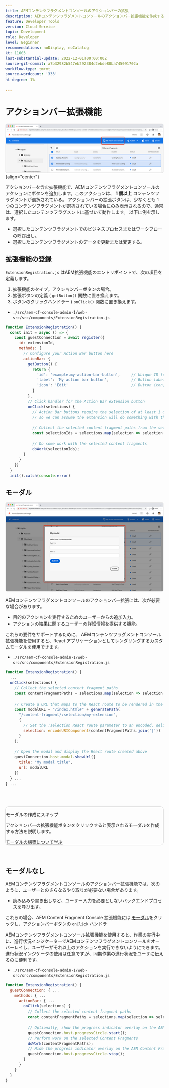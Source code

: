 ```yaml
---
title: AEMコンテンツフラグメントコンソールのアクションバーの拡張
description: AEMコンテンツフラグメントコンソールのアクションバー拡張機能を作成する方法について説明します。
feature: Developer Tools
version: Cloud Service
topic: Development
role: Developer
level: Beginner
recommendations: noDisplay, noCatalog
kt: 11603
last-substantial-update: 2022-12-01T00:00:00Z
source-git-commit: a7b32982b547eb292384d2ebde80ba745091702a
workflow-type: tm+mt
source-wordcount: '333'
ht-degree: 1%

---
```



# アクションバー拡張機能

![アクションバー拡張機能](./assets/action-bar/action-bar.png){align="center"}

アクションバーを含む拡張機能で、AEMコンテンツフラグメントコンソールのアクションにボタンを追加します。このアクションは、 __1 個以上__ コンテンツフラグメントが選択されている。 アクションバーの拡張ボタンは、少なくとも 1 つのコンテンツフラグメントが選択されている場合にのみ表示されるので、通常は、選択したコンテンツフラグメントに基づいて動作します。 以下に例を示します。

+ 選択したコンテンツフラグメントでのビジネスプロセスまたはワークフローの呼び出し。
+ 選択したコンテンツフラグメントのデータを更新または変更する。

## 拡張機能の登録

`ExtensionRegistration.js` はAEM拡張機能のエントリポイントで、次の項目を定義します。

1. 拡張機能のタイプ。アクションバーボタンの場合。
1. 拡張ボタンの定義 ( `getButton()` 関数に置き換えます。
1. ボタンのクリックハンドラー ( `onClick()` 関数に置き換えます。

+ `./src/aem-cf-console-admin-1/web-src/src/components/ExtensionRegistration.js`

```javascript
function ExtensionRegistration() {
  const init = async () => {
    const guestConnection = await register({
      id: extensionId,
      methods: {
        // Configure your Action Bar button here
        actionBar: {
          getButton() {
            return {
              'id': 'example.my-action-bar-button',     // Unique ID for the button
              'label': 'My action bar button',          // Button label 
              'icon': 'Edit'                            // Button icon; get name from: https://spectrum.adobe.com/page/icons/ (Remove spaces, keep uppercase)
            }
          },
          // Click handler for the Action Bar extension button
          onClick(selections) {
            // Action Bar buttons require the selection of at least 1 Content Fragment, 
            // so we can assume the extension will do something with these selections

            // Collect the selected content fragment paths from the selections parameter
            const selectionIds = selections.map(selection => selection.id);
            
            // Do some work with the selected content fragments
            doWork(selectionIds);          
        }
      }
    })
  }
  init().catch(console.error)
```

## モーダル

![モーダル](./assets/modal/modal.png)

AEMコンテンツフラグメントコンソールのアクションバー拡張には、次が必要な場合があります。

+ 目的のアクションを実行するためのユーザーからの追加入力。
+ アクションの結果に関するユーザーの詳細情報を提供する機能。

これらの要件をサポートするために、 AEMコンテンツフラグメントコンソール拡張機能を使用すると、React アプリケーションとしてレンダリングするカスタムモーダルを使用できます。

+ `./src/aem-cf-console-admin-1/web-src/src/components/ExtensionRegistration.js`

```javascript
function ExtensionRegistration() {
  ...
  onClick(selections) {
    // Collect the selected content fragment paths 
    const contentFragmentPaths = selections.map(selection => selection.id);

    // Create a URL that maps to the React route to be rendered in the modal 
    const modalURL = "/index.html#" + generatePath(
      "/content-fragment/:selection/my-extension",
      {
        // Set the :selection React route parameter to an encoded, delimited list of paths of the selected content fragments
        selection: encodeURIComponent(contentFragmentPaths.join('|'))
      }
    );

    // Open the modal and display the React route created above
    guestConnection.host.modal.showUrl({
      title: "My modal title",
      url: modalURL
    })     
  } ...     
} ...
```

<div class="column is-8-desktop is-full-mobile is-half-tablet" style="
    border: solid 1px #ccc;
    border-radius: 10px;
    margin: 4rem auto;
">
  <div class="is-flex is-padded-small is-padded-big-mobile">
    <div>
      <p class="has-text-weight-bold is-size-36 is-size-27-touch is-margin-bottom-big has-text-blackest">モーダルの作成にスキップ</p>
      <p class="has-text-blackest">アクションバーの拡張機能ボタンをクリックすると表示されるモーダルを作成する方法を説明します。</p>
      <div class="has-align-start is-margin-top-big">
        <a href="./modal.md" target="_blank" class="spectrum-Button spectrum-Button--outline spectrum-Button--primary spectrum-Button--sizeM">
          <span class="spectrum-Button-label has-no-wrap has-text-weight-bold" title="モーダルの構築について学ぶ">モーダルの構築について学ぶ</span>
        </a>
      </div>
    </div>
  </div>
</div>

## モーダルなし

AEMコンテンツフラグメントコンソールのアクションバー拡張機能では、次のように、ユーザーとのさらなるやり取りが必要ない場合があります。

+ 読み込みや書き出しなど、ユーザー入力を必要としないバックエンドプロセスを呼び出す。

これらの場合、AEM Content Fragment Console 拡張機能には [モーダル](#modal)をクリックし、アクションバーボタンの `onClick` ハンドラ

AEMコンテンツフラグメントコンソール拡張機能を使用すると、作業の実行中に、進行状況インジケーターでAEMコンテンツフラグメントコンソールをオーバーレイし、ユーザーがそれ以上のアクションを実行できないようにできます。 進行状況インジケータの使用は任意ですが、同期作業の進行状況をユーザに伝えるのに便利です。

+ `./src/aem-cf-console-admin-1/web-src/src/components/ExtensionRegistration.js`

```javascript
function ExtensionRegistration() {
  guestConnection: { ...
    methods: { ...
      actionBar: { ...
        onClick(selections) {
          // Collect the selected content fragment paths 
          const contentFragmentPaths = selections.map(selection => selection.id);

          // Optionally, show the progress indicator overlay on the AEM Content Fragment console
          guestConnection.host.progressCircle.start();
          // Perform work on the selected Content Fragments
          doWork(contentFragmentPaths);
          // Hide the progress indicator overlay on the AEM Content Fragment console when the work is done
          guestConnection.host.progressCircle.stop();
        }
      }
    }
  }
}
```

